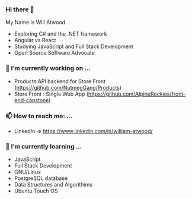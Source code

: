 ### Hi there 👋
My Name is Will Atwood 
- Exploring C# and the .NET framework
- Angular vs React
- Studying JavaScript and Full Stack Development
- Open Source Software Advocate

### 🔭 I’m currently working on ...
- Products API backend for Store Front (https://github.com/NutmegGang/Products)
- Store Front : Single Web App (https://github.com/AlpineRockies/front-end-capstone)

### 📫 How to reach me: ...
* LinkedIn => https://www.linkedin.com/in/william-atwood/


### 🌱 I’m currently learning ...
- JavaScript
- Full Stack Development
- GNU/Linux
- PostgreSQL database
- Data Structures and Algorithims
- Ubuntu Touch OS





<!--
**Acid-Override/Acid-Override** is a ✨ _special_ ✨ repository because its `README.md` (this file) appears on your GitHub profile.

Here are some ideas to get you started:

- 🔭 I’m currently working on ...
- 🌱 I’m currently learning ...
- 👯 I’m looking to collaborate on ...
- 🤔 I’m looking for help with ...
- 💬 Ask me about ...
- 📫 How to reach me: ...
- 😄 Pronouns: ...
- ⚡ Fun fact: ...
-->
